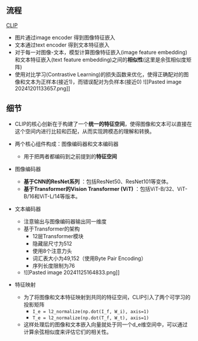 ## 流程

[CLIP](https://blog.csdn.net/weixin_49787382/article/details/143176470)
- 图片通过image encoder 得到图像特征嵌入
- 文本通过text encoder 得到文本特征嵌入
- 对于每一对图像-文本，模型计算图像特征嵌入(image feature embedding)和文本特征嵌入(text feature embedding)之间的**相似性**(这里是余弦相似度矩阵)
- 使用对比学习(Contrastive Learning)的损失函数来优化，使得正确配对的图像和文本为正样本(接近1)，而错误配对为负样本(接近0)
![[Pasted image 20241201133657.png]]
## 细节

- CLIP的核心创新在于构建了一个**统一的特征空间**，使得图像和文本可以直接在这个空间内进行比较和匹配，从而实现跨模态的理解和转换。
- 两个核心组件构成：图像编码器和文本编码器
	- 用于把两者都编码到之前提到的**特征空间**

- 图像编码器
	- **基于CNN的ResNet系列** ：包括ResNet50、ResNet101等变体。
	- **基于Transformer的Vision Transformer (ViT)** ：包括ViT-B/32、ViT-B/16和ViT-L/14等版本。
- 文本编码器
	- 注意输出与图像编码器输出同一维度
	- 基于Transformer的架构
		- 12层Transformer模块
		- 隐藏层尺寸为512
		- 使用8个注意力头
		- 词汇表大小为49,152（使用Byte Pair Encoding）
		- 序列长度限制为76
	- ![[Pasted image 20241125164833.png]]
- 特征映射
	- 为了将图像和文本特征映射到共同的特征空间，CLIP引入了两个可学习的投影矩阵
		- `I_e = l2_normalize(np.dot(I_f, W_i), axis=1)`
		- `T_e = l2_normalize(np.dot(T_f, W_t), axis=1)`
	- 这样处理后的图像和文本嵌入向量就处于同一个d_e维空间中，可以通过计算余弦相似度来评估它们的相关性。



